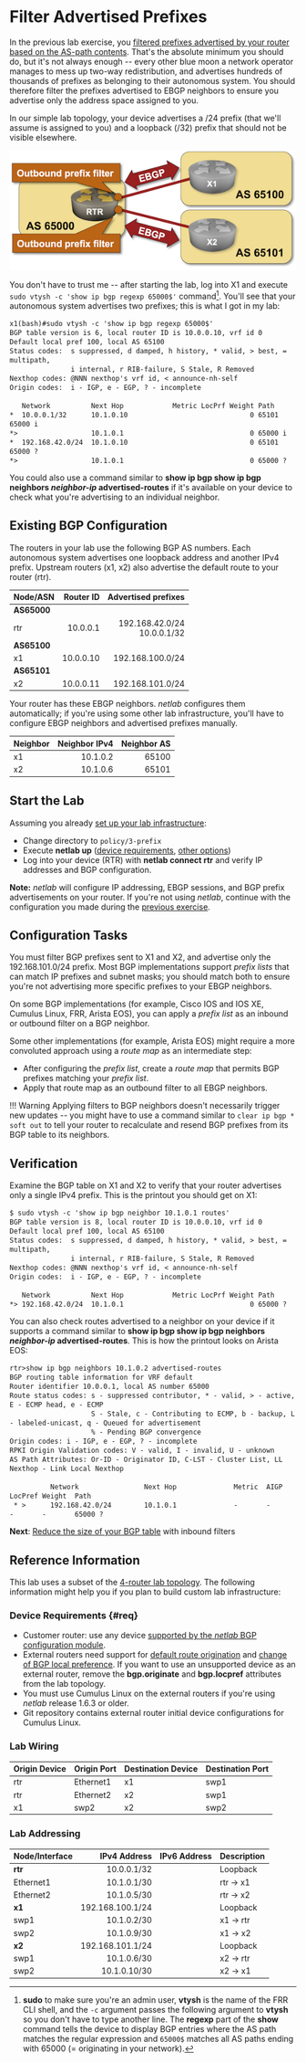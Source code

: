 # Filter Advertised Prefixes

In the previous lab exercise, you [filtered prefixes advertised by your router based on the AS-path contents](2-stop-transit.md). That's the absolute minimum you should do, but it's not always enough -- every other blue moon a network operator manages to mess up two-way redistribution, and advertises hundreds of thousands of prefixes as belonging to their autonomous system. You should therefore filter the prefixes advertised to EBGP neighbors to ensure you advertise only the address space assigned to you.

In our simple lab topology, your device advertises a /24 prefix (that we'll assume is assigned to you) and a loopback (/32) prefix that should not be visible elsewhere.

![Lab topology](topology-prefix-filter.png)

You don't have to trust me -- after starting the lab, log into X1 and execute `sudo vtysh -c 'show ip bgp regexp 65000$'` command[^VT]. You'll see that your autonomous system advertises two prefixes; this is what I got in my lab:

```
x1(bash)#sudo vtysh -c 'show ip bgp regexp 65000$'
BGP table version is 6, local router ID is 10.0.0.10, vrf id 0
Default local pref 100, local AS 65100
Status codes:  s suppressed, d damped, h history, * valid, > best, = multipath,
               i internal, r RIB-failure, S Stale, R Removed
Nexthop codes: @NNN nexthop's vrf id, < announce-nh-self
Origin codes:  i - IGP, e - EGP, ? - incomplete

   Network          Next Hop            Metric LocPrf Weight Path
*  10.0.0.1/32      10.1.0.10                              0 65101 65000 i
*>                  10.1.0.1                               0 65000 i
*  192.168.42.0/24  10.1.0.10                              0 65101 65000 ?
*>                  10.1.0.1                               0 65000 ?
```

You could also use a command similar to **show ip bgp show ip bgp neighbors _neighbor-ip_ advertised-routes** if it's available on your device to check what you're advertising to an individual neighbor.

[^VT]: **sudo** to make sure you're an admin user, **vtysh** is the name of the FRR CLI shell, and the `-c` argument passes the following argument to **vtysh** so you don't have to type another line. The **regexp** part of the **show** command tells the device to display BGP entries where the AS path matches the regular expression and `65000$` matches all AS paths ending with 65000 (= originating in your network).

## Existing BGP Configuration

The routers in your lab use the following BGP AS numbers. Each autonomous system advertises one loopback address and another IPv4 prefix. Upstream routers (x1, x2) also advertise the default route to your router (rtr).

| Node/ASN | Router ID | Advertised prefixes |
|----------|----------:|--------------------:|
| **AS65000** ||
| rtr | 10.0.0.1 | 192.168.42.0/24<br>10.0.0.1/32 |
| **AS65100** ||
| x1 | 10.0.0.10 | 192.168.100.0/24 |
| **AS65101** ||
| x2 | 10.0.0.11 | 192.168.101.0/24 |

Your router has these EBGP neighbors. _netlab_ configures them automatically; if you're using some other lab infrastructure, you'll have to configure EBGP neighbors and advertised prefixes manually.

| Neighbor | Neighbor IPv4 | Neighbor AS |
|----------|--------------:|------------:|
| x1 | 10.1.0.2 | 65100 |
| x2 | 10.1.0.6 | 65101 |

## Start the Lab

Assuming you already [set up your lab infrastructure](../1-setup.md):

* Change directory to `policy/3-prefix`
* Execute **netlab up** ([device requirements](#req), [other options](../external/index.md))
* Log into your device (RTR) with **netlab connect rtr** and verify IP addresses and BGP configuration.

**Note:** *netlab* will configure IP addressing, EBGP sessions, and BGP prefix advertisements on your router. If you're not using *netlab*, continue with the configuration you made during the [previous exercise](2-stop-transit.md).

## Configuration Tasks

You must filter BGP prefixes sent to X1 and X2, and advertise only the 192.168.101.0/24 prefix. Most BGP implementations support *prefix lists* that can match IP prefixes and subnet masks; you should match both to ensure you're not advertising more specific prefixes to your EBGP neighbors.

On some BGP implementations (for example, Cisco IOS and IOS XE, Cumulus Linux, FRR, Arista EOS), you can apply a *prefix list* as an inbound or outbound filter on a BGP neighbor. 

Some other implementations (for example, Arista EOS) might require a more convoluted approach using a *route map* as an intermediate step:

* After configuring the *prefix list*, create a *route map* that permits BGP prefixes matching your *prefix list*.
* Apply that route map as an outbound filter to all EBGP neighbors.

!!! Warning
    Applying filters to BGP neighbors doesn't necessarily trigger new updates -- you might have to use a command similar to `clear ip bgp * soft out` to tell your router to recalculate and resend BGP prefixes from its BGP table to its neighbors.

## Verification

Examine the BGP table on X1 and X2 to verify that your router advertises only a single IPv4 prefix. This is the printout you should get on X1:

```
$ sudo vtysh -c 'show ip bgp neighbor 10.1.0.1 routes'
BGP table version is 8, local router ID is 10.0.0.10, vrf id 0
Default local pref 100, local AS 65100
Status codes:  s suppressed, d damped, h history, * valid, > best, = multipath,
               i internal, r RIB-failure, S Stale, R Removed
Nexthop codes: @NNN nexthop's vrf id, < announce-nh-self
Origin codes:  i - IGP, e - EGP, ? - incomplete

   Network          Next Hop            Metric LocPrf Weight Path
*> 192.168.42.0/24  10.1.0.1                               0 65000 ?
```

You can also check routes advertised to a neighbor on your device if it supports a command similar to **show ip bgp show ip bgp neighbors _neighbor-ip_ advertised-routes**. This is how the printout looks on Arista EOS:

```
rtr>show ip bgp neighbors 10.1.0.2 advertised-routes
BGP routing table information for VRF default
Router identifier 10.0.0.1, local AS number 65000
Route status codes: s - suppressed contributor, * - valid, > - active, E - ECMP head, e - ECMP
                    S - Stale, c - Contributing to ECMP, b - backup, L - labeled-unicast, q - Queued for advertisement
                    % - Pending BGP convergence
Origin codes: i - IGP, e - EGP, ? - incomplete
RPKI Origin Validation codes: V - valid, I - invalid, U - unknown
AS Path Attributes: Or-ID - Originator ID, C-LST - Cluster List, LL Nexthop - Link Local Nexthop

          Network                Next Hop              Metric  AIGP       LocPref Weight  Path
 * >      192.168.42.0/24        10.1.0.1              -       -          -       -       65000 ?
```
 
**Next**: [Reduce the size of your BGP table](4-reduce.md) with inbound filters

## Reference Information

This lab uses a subset of the [4-router lab topology](../external/4-router.md). The following information might help you if you plan to build custom lab infrastructure:

### Device Requirements {#req}

* Customer router: use any device [supported by the _netlab_ BGP configuration module](https://netlab.tools/platforms/#platform-routing-support).
* External routers need support for [default route origination](https://netlab.tools/plugins/bgp.session/#platform-support) and [change of BGP local preference](https://netlab.tools/plugins/bgp.policy/#platform-support). If you want to use an unsupported device as an external router, remove the **bgp.originate** and **bgp.locpref** attributes from the lab topology.
* You must use Cumulus Linux on the external routers if you're using _netlab_ release 1.6.3 or older.
* Git repository contains external router initial device configurations for Cumulus Linux.

### Lab Wiring

| Origin Device | Origin Port | Destination Device | Destination Port |
|---------------|-------------|--------------------|------------------|
| rtr | Ethernet1 | x1 | swp1 |
| rtr | Ethernet2 | x2 | swp1 |
| x1 | swp2 | x2 | swp2 |

### Lab Addressing

| Node/Interface | IPv4 Address | IPv6 Address | Description |
|----------------|-------------:|-------------:|-------------|
| **rtr** |  10.0.0.1/32 |  | Loopback |
| Ethernet1 | 10.1.0.1/30 |  | rtr -> x1 |
| Ethernet2 | 10.1.0.5/30 |  | rtr -> x2 |
| **x1** |  192.168.100.1/24 |  | Loopback |
| swp1 | 10.1.0.2/30 |  | x1 -> rtr |
| swp2 | 10.1.0.9/30 |  | x1 -> x2 |
| **x2** |  192.168.101.1/24 |  | Loopback |
| swp1 | 10.1.0.6/30 |  | x2 -> rtr |
| swp2 | 10.1.0.10/30 |  | x2 -> x1 |
